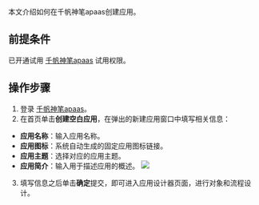 
本文介绍如何在千帆神笔apaas创建应用。




## 前提条件


已开通试用 [千帆神笔apaas](https://cloud.tencent.com/login?&s_url=https://apaas.cloud.tencent.com/sign/cloud) 试用权限。

## 操作步骤


1. 登录 [千帆神笔apaas](https://apaas.cloud.tencent.com/backend)。
2. 在首页单击**创建空白应用**，在弹出的新建应用窗口中填写相关信息：
 - **应用名称**：输入应用名称。
 - **应用图标**：系统自动生成的固定应用图标链接。
 - **应用主题**：选择对应的应用主题。
 - **应用简介**：输入用于描述应用的概述。
![](https://qcloudimg.tencent-cloud.cn/raw/f59058ff3208ce8cd5c0bd49b1e7100d.png)
3. 填写信息之后单击**确定**提交，即可进入应用设计器页面，进行对象和流程设计。


